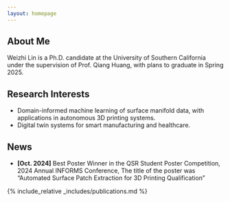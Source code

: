 ```yaml
---
layout: homepage
---
```


## About Me

Weizhi Lin is a Ph.D. candidate at the University of Southern California under the supervision of Prof. Qiang Huang, with plans to graduate in Spring 2025. 


## Research Interests

- Domain-informed machine learning of surface manifold data, with applications in autonomous 3D printing systems.
- Digital twin systems for smart manufacturing and healthcare. 

## News

- **[Oct. 2024]** Best Poster Winner in the QSR Student Poster Competition, 2024 Annual INFORMS Conference, The title of the poster was “Automated Surface Patch Extraction for 3D Printing Qualification”


{% include_relative _includes/publications.md %}

